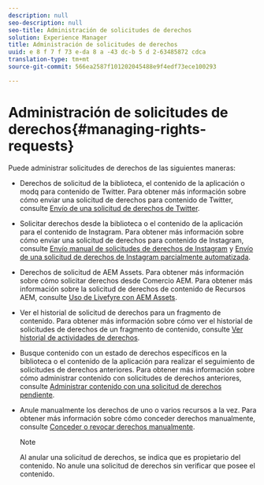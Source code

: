 ```yaml
---
description: null
seo-description: null
seo-title: Administración de solicitudes de derechos
solution: Experience Manager
title: Administración de solicitudes de derechos
uuid: e 8 f 7 f 73 e-da 8 a -43 dc-b 5 d 2-63485872 cdca
translation-type: tm+mt
source-git-commit: 566ea2587f101202045488e9f4edf73ece100293

---
```



# Administración de solicitudes de derechos{#managing-rights-requests}

Puede administrar solicitudes de derechos de las siguientes maneras:

* Derechos de solicitud de la biblioteca, el contenido de la aplicación o modq para contenido de Twitter. Para obtener más información sobre cómo enviar una solicitud de derechos para contenido de Twitter, consulte [Envío de una solicitud de derechos de Twitter](../c-how-requesting-rights-works/t-send-a-rights-request-to-own-a-digital-asset.md#t_send_a_rights_request_to_own_a_digital_asset).
* Solicitar derechos desde la biblioteca o el contenido de la aplicación para el contenido de Instagram. Para obtener más información sobre cómo enviar una solicitud de derechos para contenido de Instagram, consulte [Envío manual de solicitudes de derechos de Instagram](../c-how-requesting-rights-works/c-send-instagram-manual-rights-request.md#c_send_instagram_manual_rights_request) y [Envío de una solicitud de derechos de Instagram parcialmente automatizada](../c-how-requesting-rights-works/c-send-an-instagram-rights-request-from-the-library.md#c_send_an_instagram_rights_request_from_the_library).

* Derechos de solicitud de AEM Assets. Para obtener más información sobre cómo solicitar derechos desde Comercio AEM. Para obtener más información sobre la solicitud de derechos de contenido de Recursos AEM, consulte [Uso de Livefyre con AEM Assets](https://helpx.adobe.com/experience-manager/6-4/sites/administering/using/livefyre.html#UseLivefyrewithAEMAssets).
* Ver el historial de solicitud de derechos para un fragmento de contenido. Para obtener más información sobre cómo ver el historial de solicitudes de derechos de un fragmento de contenido, consulte [Ver historial de actividades de derechos](../c-how-requesting-rights-works/c-view-rights-activity-history.md#c_view_rights_activity_history).
* Busque contenido con un estado de derechos específicos en la biblioteca o el contenido de la aplicación para realizar el seguimiento de solicitudes de derechos anteriores. Para obtener más información sobre cómo administrar contenido con solicitudes de derechos anteriores, consulte [Administrar contenido con una solicitud de derechos pendiente](../c-how-requesting-rights-works/t-manage-content-with-pending-rights-request.md#t_manage_content_with_pending_rights_request).
* Anule manualmente los derechos de uno o varios recursos a la vez. Para obtener más información sobre cómo conceder derechos manualmente, consulte [Conceder o revocar derechos manualmente](../c-how-requesting-rights-works/t-manually-grant-the-rights-for-one-or-more-assets.md#t_manually_grant_the_rights_for_one_or_more_assets).

   >[!NOTE]
   >
   >Al anular una solicitud de derechos, se indica que es propietario del contenido. No anule una solicitud de derechos sin verificar que posee el contenido.

